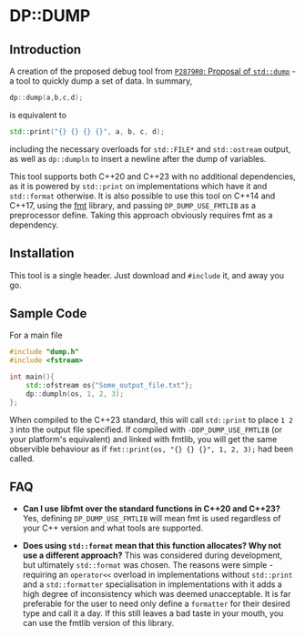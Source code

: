 # DP::DUMP

## Introduction

A creation of the proposed debug tool from [`P2879R0`: Proposal of `std::dump`](https://www.open-std.org/jtc1/sc22/wg21/docs/papers/2024/p2879r0.pdf) - a tool to quickly dump a set of data. In summary,

```cpp
dp::dump(a,b,c,d);
```
is equivalent to
```cpp
std::print("{} {} {} {}", a, b, c, d);
```
including the necessary overloads for `std::FILE*` and `std::ostream` output, as well as `dp::dumpln` to insert a newline after the dump of variables.

This tool supports both C++20 and C++23 with no additional dependencies, as it is powered by `std::print` on implementations which have it and `std::format` otherwise. It is also possible to use this tool on C++14 and C++17, using the [fmt](https://github.com/fmtlib/fmt) library, and passing `DP_DUMP_USE_FMTLIB` as a preprocessor define. Taking this approach obviously requires fmt as a dependency.


## Installation

This tool is a single header. Just download and `#include` it, and away you go.

## Sample Code

For a main file
```cpp
#include "dump.h"
#include <fstream>

int main(){
	std::ofstream os{"Some_output_file.txt"};
	dp::dumpln(os, 1, 2, 3);
};
```

When compiled to the C++23 standard, this will call `std::print` to place `1 2 3` into the output file specified. If compiled with `-DDP_DUMP_USE_FMTLIB` (or your platform's equivalent) and linked with fmtlib, you will get the same observible behaviour as if `fmt::print(os, "{} {} {}", 1, 2, 3);` had been called.

## FAQ

* **Can I use libfmt over the standard functions in C++20 and C++23?** Yes, defining `DP_DUMP_USE_FMTLIB` will mean fmt is used regardless of your C++ version and what tools are supported.

* **Does using `std::format` mean that this function allocates? Why not use a different approach?** This was considered during development, but ultimately `std::format` was chosen. The reasons were simple - requiring an `operator<<` overload in implementations without `std::print` and a `std::formatter` specialisation in implementations with it adds a high degree of inconsistency which was deemed unacceptable. It is far preferable for the user to need only define a `formatter` for their desired type and call it a day. If this still leaves a bad taste in your mouth, you can use the fmtlib version of this library.

